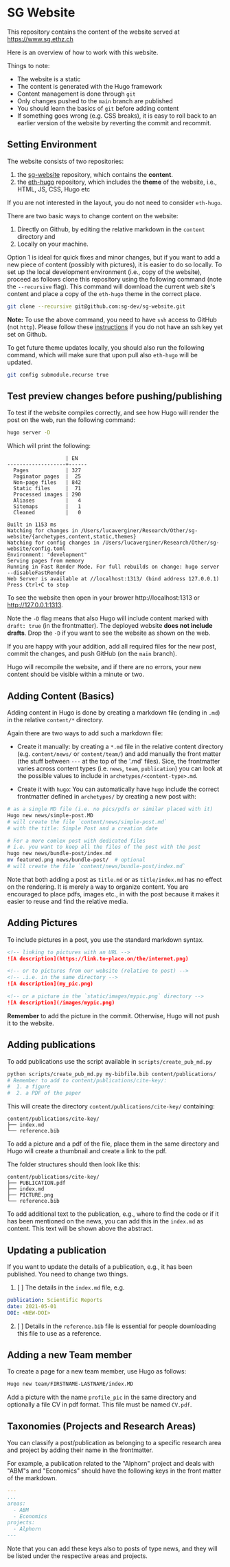 # SG Website

This repository contains the content of the website served at https://www.sg.ethz.ch

Here is an overview of how to work with this website.

Things to note:

- The website is a static
- The content is generated with the Hugo framework
- Content management is done through `git`
- Only changes pushed to the `main` branch are published
- You should learn the basics of `git` before adding content
- If something goes wrong (e.g. CSS breaks), it is easy to roll back to an earlier version of the website by reverting the commit and recommit.



## Setting Environment


The website consists of two repositories:

1. the [sg-website] repository, which contains the **content**.
2. the [eth-hugo] repository, which includes the **theme** of the website, i.e., HTML, JS, CSS, Hugo etc

If you are not interested in the layout, you do not need to consider `eth-hugo`.

There are two basic ways to change content on the website:

1. Directly on Github, by editing the relative markdown in the `content` directory and
2. Locally on your machine.

Option 1 is ideal for quick fixes and minor changes, but if you want to add a new piece of content (possibly with pictures), it is easier to do so locally.
To set up the local development environment (i.e., copy of the website), proceed as follows clone this repository using the following command (note the `--recursive` flag). This command will download the current web site's content and place a copy of the `eth-hugo` theme in the correct place.

```bash
git clone --recursive git@github.com:sg-dev/sg-website.git
```

**Note:** To use the above command, you need to have `ssh` access to GitHub (not `http`). Please follow these [instructions] if you do not have an ssh key yet set on Github.

To get future theme updates locally, you should also run the following command, which will make sure that upon pull also `eth-hugo` will be updated.

```bash
git config submodule.recurse true
```


[sg-website]: https://github.com/sg-dev/sg-website
[eth-hugo]: https://github.com/sg-dev/eth-hugo


## Test preview changes before pushing/publishing

To test if the website compiles correctly, and see how Hugo will render the post on the web, run the following command:

```bash
hugo server -D
```

Which will print the following:

```plain
                   | EN
-------------------+------
  Pages            | 327
  Paginator pages  |  25
  Non-page files   | 842
  Static files     |  71
  Processed images | 290
  Aliases          |   4
  Sitemaps         |   1
  Cleaned          |   0

Built in 1153 ms
Watching for changes in /Users/lucaverginer/Research/Other/sg-website/{archetypes,content,static,themes}
Watching for config changes in /Users/lucaverginer/Research/Other/sg-website/config.toml
Environment: "development"
Serving pages from memory
Running in Fast Render Mode. For full rebuilds on change: hugo server --disableFastRender
Web Server is available at //localhost:1313/ (bind address 127.0.0.1)
Press Ctrl+C to stop
```
To see the website then open in your brower http://localhost:1313 or http://127.0.0.1:1313.

Note the `-D` flag means that also Hugo will include content marked with `draft: true` (in the frontmatter).
The deployed website **does not include drafts**.
Drop the `-D` if you want to see the website as shown on the web.
 
 
[instructions]: https://docs.github.com/en/github/authenticating-to-github/adding-a-new-ssh-key-to-your-github-account


If you are happy with your addition, add all required files for the new post, commit the changes, and push GitHub (on the `main` branch).

Hugo will recompile the website, and if there are no errors, your new content should be visible within a minute or two.


## Adding Content (Basics)

Adding content in Hugo is done by creating a markdown file (ending in `.md`) in the relative `content/*` directory.

Again there are two ways to add such a markdown file:

- Create it manually:
	by creating a `*.md` file in the relative content directory (e.g. `content/news/` or `content/team/`) and add manually the front matter (the stuff between `---` at the top of the '.md' files).
	Sice, the frontmatter varies across content types (i.e. `news`, `team`, `publication`) you can look at the possible values to include in `archetypes/<content-type>.md`.

- Create it with `hugo`:
	You can automatically have `hugo` include the correct frontmatter defined in `archetypes/` by creating a new post with:

```bash
# as a single MD file (i.e. no pics/pdfs or similar placed with it)
Hugo new news/simple-post.MD
# will create the file `content/news/simple-post.md` 
# with the title: Simple Post and a creation date

# For a more comlex post with dedicated files
# i.e. you want to keep all the files of the post with the post
hugo new news/bundle-post/index.md
mv featured.png news/bundle-post/  # optional
# will create the file `content/news/bundle-post/index.md`
```

Note that both adding a post as `title.md` or as `title/index.md` has no effect on the rendering. It is merely a way to organize content.
You are encouraged to place pdfs, images etc., in with the post because it makes it easier to reuse and find the relative media.

## Adding Pictures

To include pictures in a post, you use the standard markdown syntax.

```markdown
<!-- linking to pictures with an URL -->
![A description](https://link.to-place.on/the/internet.png)

<!-- or to pictures from our website (relative to post) -->
<!-- .i.e. in the same directory -->
![A description](my_pic.png)

<!-- or a picture in the `static/images/mypic.png` directory -->
![A description](/images/mypic.png)
```

**Remember** to add the picture in the commit. Otherwise, Hugo will not push it to the website. 


## Adding publications

To add publications use the script available in `scripts/create_pub_md.py`

```bash
python scripts/create_pub_md.py my-bibfile.bib content/publications/
# Remember to add to content/publications/cite-key/:
#  1. a figure
#  2. a PDF of the paper
```

This will create the directory `content/publications/cite-key/` containing:

```plain
content/publications/cite-key/
├── index.md
└── reference.bib
```

To add a picture and a pdf of the file, place them in the same directory and Hugo will create a thumbnail and create a link to the pdf.

The folder structures should then look like this:

```plain
content/publications/cite-key/
├── PUBLICATION.pdf
├── index.md
├── PICTURE.png
└── reference.bib
```

To add additional text to the publication, e.g., where to find the code or if it has been mentioned on the news, you can add this in the `index.md` as content. This text will be shown above the abstract. 


## Updating a publication

If you want to update the details of a publication, e.g., it has been published. You need to change two things.

1. [ ] The details in the `index.md` file, e.g.

```yaml
publication: Scientific Reports
date: 2021-05-01
DOI: <NEW-DOI>
```

2. [ ] Details in the `reference.bib` file is essential for people downloading this file to use as a reference.



## Adding a new Team member

To create a page for a new team member, use Hugo as follows:

```bash
Hugo new team/FIRSTNAME-LASTNAME/index.MD
```

Add a picture with the name `profile_pic` in the same directory and optionally a file CV in pdf format. This file must be named `CV.pdf`.




## Taxonomies (Projects and Research Areas)

You can classify a post/publication as belonging to a specific research area and project by adding their name in the frontmatter.

For example, a publication related to the "Alphorn" project and deals with "ABM"s and "Economics" should have the following keys in the front matter of the markdown.

```yaml
---
...
areas:
  - ABM
  - Economics
projects:
  - Alphorn
---
```

Note that you can add these keys also to posts of type news, and they will be listed under the respective areas and projects.





